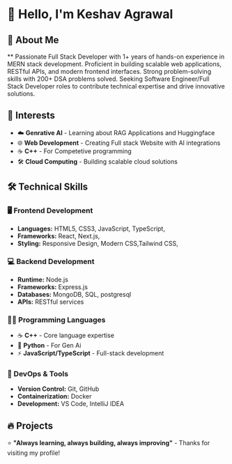 # 👋 Hello, I'm Keshav Agrawal

## 🚀 About Me
** Passionate Full Stack Developer with 1+ years of hands-on experience in MERN stack development. Proficient in building
 scalable web applications, RESTful APIs, and modern frontend interfaces. Strong problem-solving skills with 200+ DSA problems
 solved. Seeking Software Engineer/Full Stack Developer roles to contribute technical expertise and drive innovative solutions.

## 🎯 Interests
- ☁️ **Genrative AI** - Learning about RAG Applications and Huggingface
- 🌐 **Web Development** - Creating Full stack Website with AI integrations
- ☕ **C++** - For Competetive programming 
- 🛠️ **Cloud Computing** - Building scalable cloud solutions

## 🛠️ Technical Skills

### 🖥️ Frontend Development
- **Languages:** HTML5, CSS3, JavaScript, TypeScript, 
- **Frameworks:** React, Next.js, 
- **Styling:** Responsive Design, Modern CSS,Tailwind CSS,

### 💻 Backend Development  
- **Runtime:** Node.js
- **Frameworks:** Express.js
- **Databases:** MongoDB, SQL, postgresql
- **APIs:** RESTful services

### 👨‍💼 Programming Languages
- ☕ **C++** - Core language expertise
- 🐍 **Python** - For Gen Ai
- ⚡ **JavaScript/TypeScript** - Full-stack development

### 🔧 DevOps & Tools
- **Version Control:** Git, GitHub
- **Containerization:** Docker
- **Development:** VS Code, IntelliJ IDEA

## 🔥 Projects

⭐ **"Always learning, always building, always improving"** - Thanks for visiting my profile!
